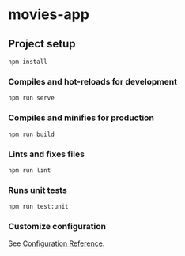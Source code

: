 # movies-app

## Project setup
```
npm install
```

### Compiles and hot-reloads for development
```
npm run serve
```

### Compiles and minifies for production
```
npm run build
```

### Lints and fixes files
```
npm run lint
```
### Runs unit tests
```
npm run test:unit
```

### Customize configuration
See [Configuration Reference](https://cli.vuejs.org/config/).
